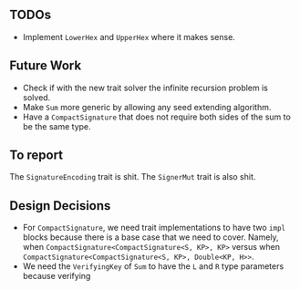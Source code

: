 ## TODOs

- Implement `LowerHex` and `UpperHex` where it makes sense.

## Future Work

- Check if with the new trait solver the infinite recursion problem is solved.
- Make `Sum` more generic by allowing any seed extending algorithm.
- Have a `CompactSignature` that does not require both sides of the sum to be the same type.

## To report

The `SignatureEncoding` trait is shit.
The `SignerMut` trait is also shit.

## Design Decisions

- For `CompactSignature`, we need trait implementations to have two `impl` blocks because there is a base case
    that we need to cover. Namely, when `CompactSignature<CompactSignature<S, KP>, KP>` versus when
    `CompactSignature<CompactSignature<S, KP>, Double<KP, H>>`.
- We need the `VerifyingKey` of `Sum` to have the `L` and `R` type parameters because verifying 
